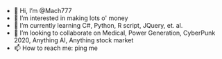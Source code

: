 - 👋 Hi, I’m @Mach777
- 👀 I’m interested in making lots o' money
- 🌱 I’m currently learning C#, Python, R script, JQuery, et. al.
- 💞️ I’m looking to collaborate on Medical, Power Generation, CyberPunk 2020, Anything AI, Anything stock market
- 📫 How to reach me: ping me

<!---
Mach777/Mach777 is a ✨ special ✨ repository because its `README.md` (this file) appears on your GitHub profile.
You can click the Preview link to take a look at your changes.
--->
